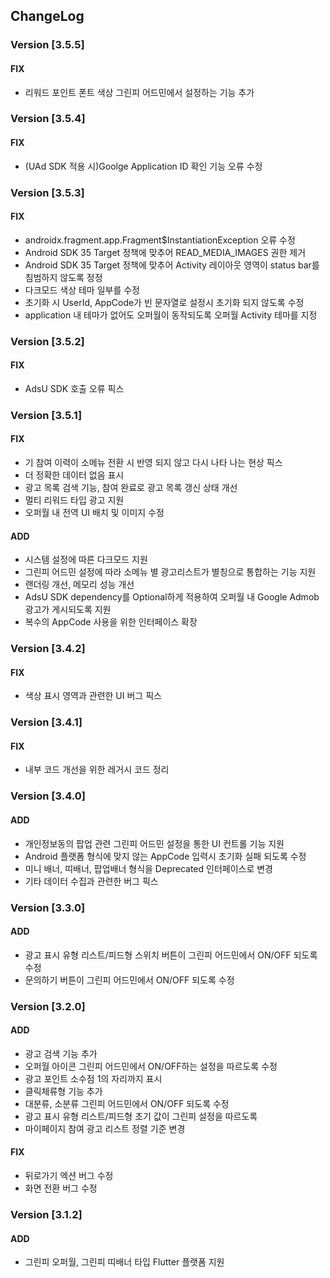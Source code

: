 ## ChangeLog
### Version [3.5.5]
#### FIX
- 리워드 포인트 폰트 색상 그린피 어드민에서 설정하는 기능 추가

### Version [3.5.4]
#### FIX
- (UAd SDK 적용 시)Goolge Application ID 확인 기능 오류 수정

### Version [3.5.3]
#### FIX
- androidx.fragment.app.Fragment$InstantiationException 오류 수정
- Android SDK 35 Target 정책에 맞추어 READ_MEDIA_IMAGES 권한 제거
- Android SDK 35 Target 정책에 맞추어 Activity 레이아웃 영역이 status bar를 침범하지 않도록 정정
- 다크모드 색상 테마 일부를 수정
- 초기화 시 UserId, AppCode가 빈 문자열로 설정시 초기화 되지 않도록 수정
- application 내 테마가 없어도 오퍼월이 동작되도록 오퍼월 Activity 테마를 지정

### Version [3.5.2]
#### FIX
- AdsU SDK 호출 오류 픽스 

### Version [3.5.1]
#### FIX
- 기 참여 이력이 소메뉴 전환 시 반영 되지 않고 다시 나타 나는 현상 픽스
- 더 정확한 데이터 없음 표시
- 광고 목록 검색 기능, 참여 완료로 광고 목록 갱신 상태 개선
- 멀티 리워드 타입 광고 지원
- 오퍼월 내 전역 UI 배치 및 이미지 수정
#### ADD
- 시스템 설정에 따른 다크모드 지원
- 그린피 어드민 설정에 따라 소메뉴 별 광고리스트가 별칭으로 통합하는 기능 지원
- 랜더링 개선, 메모리 성능 개선
- AdsU SDK dependency를 Optional하게 적용하여 오퍼월 내 Google Admob 광고가 게시되도록 지원
- 복수의 AppCode 사용을 위한 인터페이스 확장

### Version [3.4.2]
#### FIX
- 색상 표시 영역과 관련한 UI 버그 픽스

### Version [3.4.1]
#### FIX
- 내부 코드 개선을 위한 레거시 코드 정리

### Version [3.4.0]
#### ADD
- 개인정보동의 팝업 관련 그린피 어드민 설정을 통한 UI 컨트롤 기능 지원
- Android 플랫폼 형식에 맞지 않는 AppCode 입력시 초기화 실패 되도록 수정
- 미니 배너, 띠배너, 팝업배너 형식을 Deprecated 인터페이스로 변경
- 기타 데이터 수집과 관련한 버그 픽스

### Version [3.3.0]
#### ADD
- 광고 표시 유형 리스트/피드형 스위치 버튼이 그린피 어드민에서 ON/OFF 되도록 수정
- 문의하기 버튼이 그린피 어드민에서 ON/OFF 되도록 수정

### Version [3.2.0]
#### ADD
- 광고 검색 기능 추가
- 오퍼월 아이콘 그린피 어드민에서 ON/OFF하는 설정을 따르도록 수정
- 광고 포인트 소수점 1의 자리까지 표시
- 클릭체류형 기능 추가
- 대분류, 소분류 그린피 어드민에서 ON/OFF 되도록 수정
- 광고 표시 유형 리스트/피드형 초기 값이 그린피 설정을 따르도록
- 마이페이지 참여 광고 리스트 정렬 기준 변경 
#### FIX 
- 뒤로가기 엑션 버그 수정
- 화면 전환 버그 수정

### Version [3.1.2]
#### ADD
- 그린피 오퍼월, 그린피 띠배너 타입 Flutter 플랫폼 지원